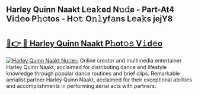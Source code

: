 ## Harley Quinn Naakt L𝚎a𝚔ed N𝚞𝚍e - Part-At4 Vi𝚍𝚎o P𝚑𝚘tos - H𝚘𝚝 O𝚗𝚕yf𝚊ns L𝚎a𝚔s jejY8

# <h2><a href="http://kf9ins.oniu.top/?m=Harley+Quinn+Naakt">🔗👉 🔴 Harley Quinn Naakt P𝚑ot𝚘𝚜 V𝚒d𝚎o</a></h2>

[![Harley Quinn Naakt Nu𝚍e𝚜](https://i.imgur.com/0qMVB7G.gif)](http://kf9ins.oniu.top/?m=Harley+Quinn+Naakt)
Online creator and multimedia entertainer Harley Quinn Naakt, acclaimed for distributing dance and lifestyle knowledge through popular dance routines and brief clips. Remarkable aerialist partner Harley Quinn Naakt, acclaimed for their exceptional abilities and accomplishments in performing aerial acts with partners.  
